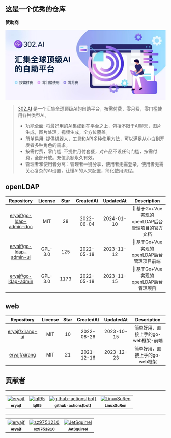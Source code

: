 ## 这是一个优秀的仓库

**赞助商**

[![](https://raw.githubusercontent.com/eryajf/tu/main/img/image_20240531_205925.webp)](https://302.ai/)

> [302.AI](https://302.ai) 是一个汇集全球顶级AI的自助平台，按需付费，零月费，零门槛使用各种类型AI。
> - 功能全面: 将最好用的AI集成到在平台之上，包括不限于AI聊天，图片生成，图片处理，视频生成，全方位覆盖。
> - 简单易用: 提供机器人，工具和API多种使用方法，可以满足从小白到开发者多种角色的需求。
> - 按需付费，零门槛: 不提供月付套餐，对产品不设任何门槛，按需付费，全部开放。充值余额永久有效。
> - 管理者和使用者分离：管理者一键分享，使用者无需登录。使用者无需关心复杂的AI设置，让懂AI的人来配置，简化使用流程。

## openLDAP

| Repository  | License | Star  |CreatedAt | UpdatedAt  | Description |
|:-:|:-:|:-:|:-:|:-:|:-:|
| [eryajf/go-ldap-admin-doc](https://github.com/eryajf/go-ldap-admin-doc) | MIT | 28 | 2022-06-04 | 2024-01-10 | 🌉 基于Go&#43;Vue实现的openLDAP后台管理项目的官方文档 |
| [eryajf/go-ldap-admin-ui](https://github.com/eryajf/go-ldap-admin-ui) | GPL-3.0 | 125 | 2022-05-18 | 2023-11-12 | 🌉 基于Go&#43;Vue实现的openLDAP后台管理项目前端 |
| [eryajf/go-ldap-admin](https://github.com/eryajf/go-ldap-admin) | GPL-3.0 | 1173 | 2022-05-18 | 2023-11-15 | 🌉 基于Go&#43;Vue实现的openLDAP后台管理项目 |


## web

| Repository  | License | Star  |CreatedAt | UpdatedAt  | Description |
|:-:|:-:|:-:|:-:|:-:|:-:|
| [eryajf/xirang-ui](https://github.com/eryajf/xirang-ui) | MIT | 10 | 2022-08-26 | 2023-10-15 | 简单好用，直接上手的go-web框架-前端 |
| [eryajf/xirang](https://github.com/eryajf/xirang) | MIT | 21 | 2021-12-16 | 2023-12-23 | 简单好用，直接上手的go-web框架 |


## 贡献者

---

<table><tr>
	<td align="center">
		<a href="https://github.com/eryajf">
			<img src="https://avatars.githubusercontent.com/u/33259379?v=4" width="100;" alt="eryajf"/>
			<br />
			<sub><b>eryajf</b></sub>
		</a>
	</td>
	<td align="center">
		<a href="https://github.com/lql95">
			<img src="https://avatars.githubusercontent.com/u/106481803?v=4" width="100;" alt="lql95"/>
			<br />
			<sub><b>lql95</b></sub>
		</a>
	</td>
	<td align="center">
		<a href="https://github.com/apps/github-actions">
			<img src="https://avatars.githubusercontent.com/in/15368?v=4" width="100;" alt="github-actions[bot]"/>
			<br />
			<sub><b>github-actions[bot]</b></sub>
		</a>
	</td>
	<td align="center">
		<a href="https://github.com/LinuxSuRen">
			<img src="https://avatars.githubusercontent.com/u/1450685?v=4" width="100;" alt="LinuxSuRen"/>
			<br />
			<sub><b>LinuxSuRen</b></sub>
		</a>
	</td>
</tr></table>


---

<table><tr>
	<td align="center">
		<a href="https://github.com/eryajf">
			<img src="https://avatars.githubusercontent.com/u/33259379?v=4" width="100;" alt="eryajf"/>
			<br />
			<sub><b>eryajf</b></sub>
		</a>
	</td>
	<td align="center">
		<a href="https://github.com/sz9751210">
			<img src="https://avatars.githubusercontent.com/u/43094545?v=4" width="100;" alt="sz9751210"/>
			<br />
			<sub><b>sz9751210</b></sub>
		</a>
	</td>
	<td align="center">
		<a href="https://github.com/JetSquirrel">
			<img src="https://avatars.githubusercontent.com/u/20291255?v=4" width="100;" alt="JetSquirrel"/>
			<br />
			<sub><b>JetSquirrel</b></sub>
		</a>
	</td>
</tr></table>
